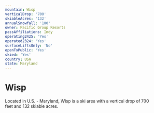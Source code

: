 ```yaml
---
mountain: Wisp
verticalDrop: '700'
skiableAcres: '132'
annualSnowfall: '100'
owner: Pacific Group Resorts
passAffiliations: Indy
operating2425: 'Yes'
operated2324: 'Yes'
surfaceLiftsOnly: 'No'
openToPublic: 'Yes'
skied: 'Yes'
country: USA
state: Maryland
---
```


# Wisp

Located in U.S. - Maryland, Wisp is a ski area with a vertical drop of 700 feet and 132 skiable acres.
